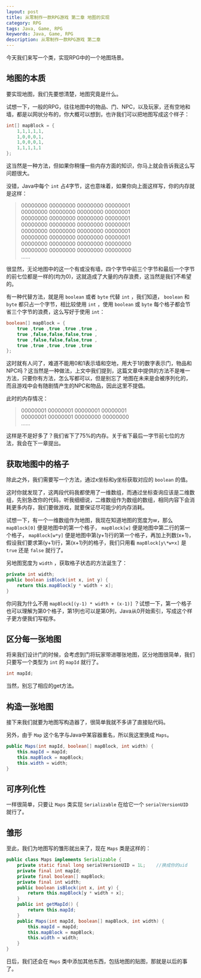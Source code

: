 ```yaml
---
layout: post
title: 从零制作一款RPG游戏 第二章 地图的实现
category: RPG
tags: Java, Game, RPG
keywords: Java, Game, RPG
description: 从零制作一款RPG游戏 第二章
---
```


今天我们来写一个类，实现RPG中的一个地图场景。

## 地图的本质
要实现地图，我们先要想清楚，地图究竟是什么。

试想一下，一般的RPG，往往地图中的物品、门、NPC，以及玩家，还有空地和墙，都是以网状分布的，你大概可以想到，也许我们可以把地图写成这个样子：

```java
int[] mapBlock = {
    1,1,1,1,1,
    1,0,0,0,1,
    1,0,0,0,1,
    1,1,1,1,1
};
```

这当然是一种方法，但如果你稍懂一些内存方面的知识，你马上就会告诉我这么写问题很大。

没错，Java中每个 `int` 占4字节，这也意味着，如果你向上面这样写，你的内存就是这样：

>00000000 00000000 00000000 00000001   
>00000000 00000000 00000000 00000001   
>00000000 00000000 00000000 00000001   
>00000000 00000000 00000000 00000001   
>00000000 00000000 00000000 00000001   
>00000000 00000000 00000000 00000001   
>00000000 00000000 00000000 00000000   
>00000000 00000000 00000000 00000000   
>……

很显然，无论地图中的这一个有或没有墙，四个字节中前三个字节和最后一个字节的前七位都是一样的(均为0)，这就造成了大量的内存浪费，这当然是我们不希望的。

有一种代替方法，就是用 `boolean` 或者 `byte` 代替 `int` ，我们知道， `boolean` 和 `byte` 都只占一个字节，相比较使用 `int` ，使用 `boolean` 或 `byte` 每个格子都会节省三个字节的浪费，这么写好于使用 `int`：

```java
boolean[] mapBlock = {
    true ,true ,true ,true ,true ,
    true ,false,false,false,true ,
    true ,false,false,false,true ,
    true ,true ,true ,true ,true 
};
```

这时就有人问了，难道不能用0和1表示墙和空地，用大于1的数字表示门，物品和NPC吗？这当然是一种做法，上文中我们提到，这篇文章中提供的方法不是唯一方法，只要你有方法，怎么写都可以，但是别忘了 地图在未来是会被序列化的，而且游戏中会有随剧情产生的NPC和物品，因此这里不提倡。

此时的内存情况：

>00000001 00000001 00000001 00000001   
>00000001 00000001 00000000 00000000   
>……

这样是不是好多了？我们省下了75%的内存。关于省下最后一字节前七位的方法，我会在下一章提出。

## 获取地图中的格子
除此之外，我们需要写一个方法，通过x坐标和y坐标获取对应的 `boolean` 的值。

这时你就发现了，这两段代码我都使用了一维数组，而通过坐标查询应该是二维数组，先别急改你的代码，听我细细说，二维数组作为数组的数组，相同内容下会消耗更多内存，我们要做游戏，就要保证尽可能少的内存消耗。

试想一下，有一个一维数组作为地图，我现在知道地图的宽度为w，那么 `mapBlock[0]` 便是地图中的第一个格子， `mapBlock[w]` 便是地图中第二行的第一个格子， `mapBlock[w*y]` 便是地图中第(y+1)行的第一个格子，再加上列数(x+1)，假设我们要求第(y+1)行，第(x+1)列的格子，我们只用看 `mapBlock[y\*w+x]` 是 `true` 还是 `false` 就行了。

另地图宽度为 `width` ，获取格子状态的方法诞生了：

```java
private int width;
public boolean isBlock(int x, int y) {
    return this.mapBlock[y * width + x];
}
```

你问我为什么不用 `mapBlock[(y-1) * width + (x-1)]` ？试想一下，第一个格子也可以理解为第0个格子，第1列也可以是第0列，Java从0开始索引，写成这个样子更方便我们写程序。

## 区分每一张地图
将来我们设计门的时候，会考虑到门将玩家带进哪张地图，区分地图很简单，我们只要写一个类型为 `int` 的 `mapId` 就行了。

```java
int mapId;
```

当然，别忘了相应的get方法。

## 构造一张地图
接下来我们就要为地图写构造器了，很简单我就不多讲了直接贴代码。

另外，由于 `Map` 这个名字与Java中某容器重名，所以我这里换成 `Maps`。

```java
public Maps(int mapId, boolean[] mapBlock, int width) {
    this.mapId = mapId;
    this.mapBlock = mapBlock;
    this.width = width;
}
```

## 可序列化性
一样很简单，只要让 `Maps` 类实现 `Serializable` 在给它一个 `serialVersionUID` 就行了。

## 雏形
至此，我们为地图写的雏形就出来了，现在 `Maps` 类是这样的：

```java
public class Maps implements Serializable {
    private static final long serialVersionUID = 1L;    //换成你的uid
    private final int mapId;
    private final boolean[] mapBlock;
    private final int width;
    public boolean isBlock(int x, int y) {
        return this.mapBlock[y * width + x];
    }
    public int getMapId() {
        return this.mapId;
    }
    public Maps(int mapId, boolean[] mapBlock, int width) {
        this.mapId = mapId;
        this.mapBlock = mapBlock;
        this.width = width;
    }
}
```

日后，我们还会在 `Maps` 类中添加其他东西，包括地图的贴图，那就是以后的事了。